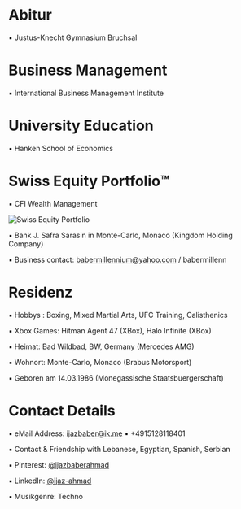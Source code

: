# Abitur

▪︎ Justus-Knecht Gymnasium Bruchsal

# Business Management

▪︎ International Business Management Institute

# University Education 

▪︎ Hanken School of Economics

# Swiss Equity Portfolio™️

▪ CFI Wealth Management 
 
![Swiss Equity Portfolio](https://user-images.githubusercontent.com/95079463/165912016-2034be7d-1fee-44ce-aa9e-ff7b36432359.png)

▪︎ Bank J. Safra Sarasin in Monte-Carlo, Monaco (Kingdom Holding Company)

▪︎ Business contact: babermillennium@yahoo.com / babermillenn

# Residenz 

▪︎ Hobbys : Boxing, Mixed Martial Arts, UFC Training, Calisthenics

▪︎ Xbox Games: Hitman Agent 47 (XBox), Halo Infinite (XBox)

▪︎ Heimat: Bad Wildbad, BW, Germany (Mercedes AMG)

▪︎ Wohnort: Monte-Carlo, Monaco (Brabus Motorsport)

▪︎ Geboren am 14.03.1986  (Monegassische Staatsbuergerschaft)


# Contact Details 

▪︎ eMail Address: ijazbaber@ik.me ▪︎ +4915128118401 

▪︎ Contact & Friendship with Lebanese, Egyptian, Spanish, Serbian

▪︎ Pinterest: [@ijazbaberahmad](https://www.pinterest.de/ijazbaberahmad/)

▪︎ LinkedIn: [@ijaz-ahmad](https://www.linkedin.com/in/ijaz-ahmad-69677b13a/)

▪︎ Musikgenre: Techno 



